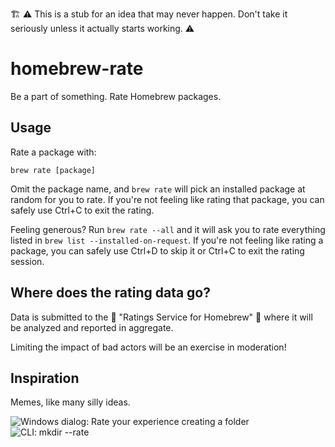 :building_construction: :warning:
This is a stub for an idea that may never happen.
Don't take it seriously unless it actually starts working.
:warning:

# homebrew-rate

Be a part of something. Rate Homebrew packages.

## Usage

Rate a package with:

```shell
brew rate [package]
```

Omit the package name, and `brew rate` will pick an installed package at random for you to rate.
If you're not feeling like rating that package, you can safely use Ctrl+C to exit the rating.

Feeling generous?
Run `brew rate --all` and it will ask you to rate everything listed in `brew list --installed-on-request`.
If you're not feeling like rating a package, you can safely use Ctrl+D to skip it or Ctrl+C to exit the rating session.

## Where does the rating data go?

Data is submitted to the :ghost: "Ratings Service for Homebrew" :ghost:
where it will be analyzed and reported in aggregate.

Limiting the impact of bad actors will be an exercise in moderation!

## Inspiration

Memes, like many silly ideas.

![Windows dialog: Rate your experience creating a folder](https://github.com/user-attachments/assets/84c8f1a9-5156-4291-9977-02c38ebd6781)
![CLI: mkdir --rate](https://github.com/user-attachments/assets/fb433b56-3738-4b73-9696-8d9c3c71a576)


